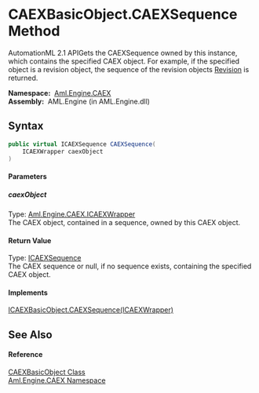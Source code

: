 CAEXBasicObject.CAEXSequence Method
===================================
AutomationML 2.1 APIGets the CAEXSequence owned by this instance, which contains the specified CAEX object. For example, if the specified object is a revision object, the sequence of the revision objects [Revision][1] is returned.

  **Namespace:**  [Aml.Engine.CAEX][2]  
  **Assembly:**  AML.Engine (in AML.Engine.dll)

Syntax
------

```csharp
public virtual ICAEXSequence CAEXSequence(
	ICAEXWrapper caexObject
)
```

#### Parameters

##### *caexObject*
Type: [Aml.Engine.CAEX.ICAEXWrapper][3]  
The CAEX object, contained in a sequence, owned by this CAEX object.

#### Return Value
Type: [ICAEXSequence][4]  
The CAEX sequence or null, if no sequence exists, containing the specified CAEX object.
#### Implements
[ICAEXBasicObject.CAEXSequence(ICAEXWrapper)][5]  


See Also
--------

#### Reference
[CAEXBasicObject Class][6]  
[Aml.Engine.CAEX Namespace][2]  

[1]: Revision.md
[2]: ../README.md
[3]: ../ICAEXWrapper/README.md
[4]: ../ICAEXSequence/README.md
[5]: ../ICAEXBasicObject/CAEXSequence.md
[6]: README.md
[7]: https://www.automationml.org
[8]: ../../icons/logoShade.png